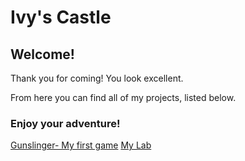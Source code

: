 # Ivy's Castle

## Welcome!
Thank you for coming! You look excellent.

From here you can find all of my projects, listed below. 

### Enjoy your adventure!
[Gunslinger- My first game](https://whcampbell.github.io/Gunslinger/)
[My Lab](https://whcampbell.github.io/Ivys-Laboratory/)
